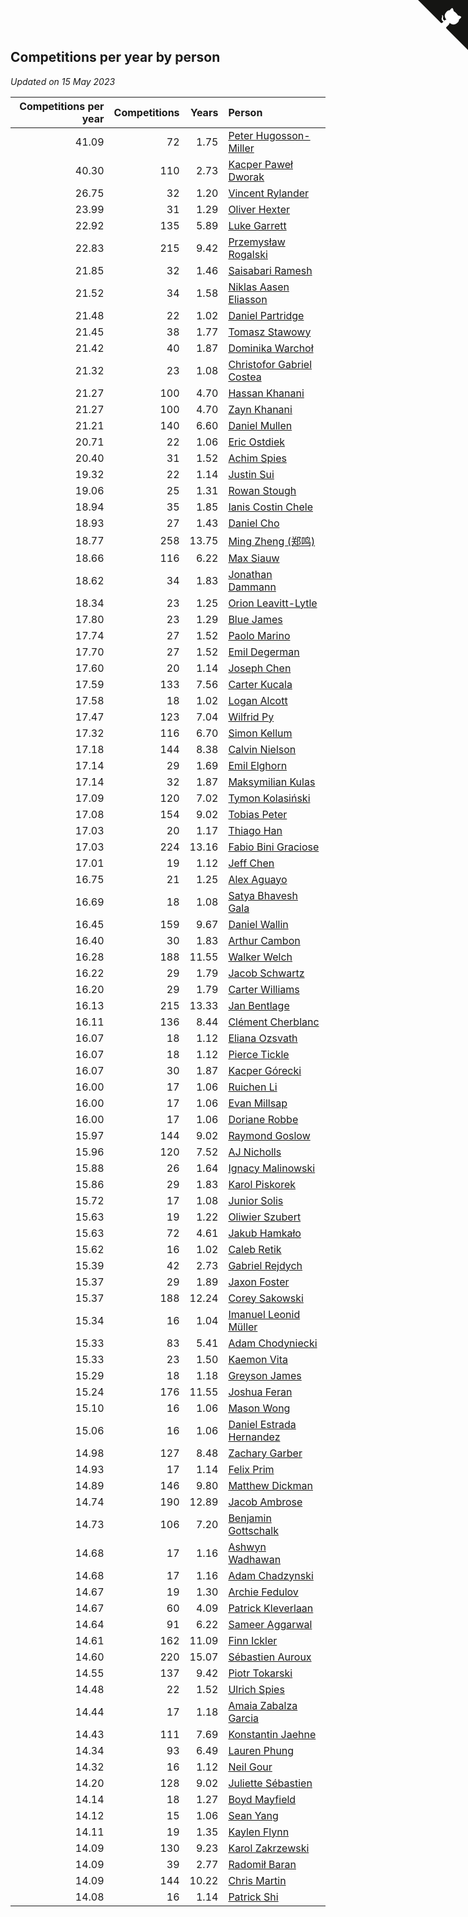## Competitions per year by person

*Updated on 15 May 2023*

| Competitions per year | Competitions | Years | Person |
| ---: | ---: | ---: | :--- |
| 41.09 | 72 | 1.75 | [Peter Hugosson-Miller](https://www.worldcubeassociation.org/persons/2021HUGO01) |
| 40.30 | 110 | 2.73 | [Kacper Paweł Dworak](https://www.worldcubeassociation.org/persons/2020DWOR01) |
| 26.75 | 32 | 1.20 | [Vincent Rylander](https://www.worldcubeassociation.org/persons/2022RYLA01) |
| 23.99 | 31 | 1.29 | [Oliver Hexter](https://www.worldcubeassociation.org/persons/2022HEXT01) |
| 22.92 | 135 | 5.89 | [Luke Garrett](https://www.worldcubeassociation.org/persons/2017GARR05) |
| 22.83 | 215 | 9.42 | [Przemysław Rogalski](https://www.worldcubeassociation.org/persons/2013ROGA02) |
| 21.85 | 32 | 1.46 | [Saisabari Ramesh](https://www.worldcubeassociation.org/persons/2021RAME01) |
| 21.52 | 34 | 1.58 | [Niklas Aasen Eliasson](https://www.worldcubeassociation.org/persons/2021ELIA01) |
| 21.48 | 22 | 1.02 | [Daniel Partridge](https://www.worldcubeassociation.org/persons/2022PART02) |
| 21.45 | 38 | 1.77 | [Tomasz Stawowy](https://www.worldcubeassociation.org/persons/2021STAW01) |
| 21.42 | 40 | 1.87 | [Dominika Warchoł](https://www.worldcubeassociation.org/persons/2021WARC01) |
| 21.32 | 23 | 1.08 | [Christofor Gabriel Costea](https://www.worldcubeassociation.org/persons/2022COST03) |
| 21.27 | 100 | 4.70 | [Hassan Khanani](https://www.worldcubeassociation.org/persons/2018KHAN26) |
| 21.27 | 100 | 4.70 | [Zayn Khanani](https://www.worldcubeassociation.org/persons/2018KHAN28) |
| 21.21 | 140 | 6.60 | [Daniel Mullen](https://www.worldcubeassociation.org/persons/2016MULL04) |
| 20.71 | 22 | 1.06 | [Eric Ostdiek](https://www.worldcubeassociation.org/persons/2022OSTD01) |
| 20.40 | 31 | 1.52 | [Achim Spies](https://www.worldcubeassociation.org/persons/2021SPIE01) |
| 19.32 | 22 | 1.14 | [Justin Sui](https://www.worldcubeassociation.org/persons/2022SUIJ01) |
| 19.06 | 25 | 1.31 | [Rowan Stough](https://www.worldcubeassociation.org/persons/2022STOU01) |
| 18.94 | 35 | 1.85 | [Ianis Costin Chele](https://www.worldcubeassociation.org/persons/2021CHEL01) |
| 18.93 | 27 | 1.43 | [Daniel Cho](https://www.worldcubeassociation.org/persons/2021CHOD01) |
| 18.77 | 258 | 13.75 | [Ming Zheng (郑鸣)](https://www.worldcubeassociation.org/persons/2009ZHEN11) |
| 18.66 | 116 | 6.22 | [Max Siauw](https://www.worldcubeassociation.org/persons/2017SIAU02) |
| 18.62 | 34 | 1.83 | [Jonathan Dammann](https://www.worldcubeassociation.org/persons/2021DAMM01) |
| 18.34 | 23 | 1.25 | [Orion Leavitt-Lytle](https://www.worldcubeassociation.org/persons/2022LEAV01) |
| 17.80 | 23 | 1.29 | [Blue James](https://www.worldcubeassociation.org/persons/2022JAME01) |
| 17.74 | 27 | 1.52 | [Paolo Marino](https://www.worldcubeassociation.org/persons/2021MARI04) |
| 17.70 | 27 | 1.52 | [Emil Degerman](https://www.worldcubeassociation.org/persons/2021DEGE01) |
| 17.60 | 20 | 1.14 | [Joseph Chen](https://www.worldcubeassociation.org/persons/2022CHEN16) |
| 17.59 | 133 | 7.56 | [Carter Kucala](https://www.worldcubeassociation.org/persons/2015KUCA01) |
| 17.58 | 18 | 1.02 | [Logan Alcott](https://www.worldcubeassociation.org/persons/2022ALCO02) |
| 17.47 | 123 | 7.04 | [Wilfrid Py](https://www.worldcubeassociation.org/persons/2016PYWI01) |
| 17.32 | 116 | 6.70 | [Simon Kellum](https://www.worldcubeassociation.org/persons/2016KELL12) |
| 17.18 | 144 | 8.38 | [Calvin Nielson](https://www.worldcubeassociation.org/persons/2014NIEL03) |
| 17.14 | 29 | 1.69 | [Emil Elghorn](https://www.worldcubeassociation.org/persons/2021ELGH01) |
| 17.14 | 32 | 1.87 | [Maksymilian Kulas](https://www.worldcubeassociation.org/persons/2021KULA02) |
| 17.09 | 120 | 7.02 | [Tymon Kolasiński](https://www.worldcubeassociation.org/persons/2016KOLA02) |
| 17.08 | 154 | 9.02 | [Tobias Peter](https://www.worldcubeassociation.org/persons/2014PETE03) |
| 17.03 | 20 | 1.17 | [Thiago Han](https://www.worldcubeassociation.org/persons/2022HANT01) |
| 17.03 | 224 | 13.16 | [Fabio Bini Graciose](https://www.worldcubeassociation.org/persons/2010GRAC02) |
| 17.01 | 19 | 1.12 | [Jeff Chen](https://www.worldcubeassociation.org/persons/2022CHEN19) |
| 16.75 | 21 | 1.25 | [Alex Aguayo](https://www.worldcubeassociation.org/persons/2022AGUA01) |
| 16.69 | 18 | 1.08 | [Satya Bhavesh Gala](https://www.worldcubeassociation.org/persons/2022GALA03) |
| 16.45 | 159 | 9.67 | [Daniel Wallin](https://www.worldcubeassociation.org/persons/2013WALL03) |
| 16.40 | 30 | 1.83 | [Arthur Cambon](https://www.worldcubeassociation.org/persons/2021CAMB01) |
| 16.28 | 188 | 11.55 | [Walker Welch](https://www.worldcubeassociation.org/persons/2011WELC01) |
| 16.22 | 29 | 1.79 | [Jacob Schwartz](https://www.worldcubeassociation.org/persons/2021SCHW01) |
| 16.20 | 29 | 1.79 | [Carter Williams](https://www.worldcubeassociation.org/persons/2021WILL06) |
| 16.13 | 215 | 13.33 | [Jan Bentlage](https://www.worldcubeassociation.org/persons/2010BENT01) |
| 16.11 | 136 | 8.44 | [Clément Cherblanc](https://www.worldcubeassociation.org/persons/2014CHER05) |
| 16.07 | 18 | 1.12 | [Eliana Ozsvath](https://www.worldcubeassociation.org/persons/2022OZSV01) |
| 16.07 | 18 | 1.12 | [Pierce Tickle](https://www.worldcubeassociation.org/persons/2022TICK01) |
| 16.07 | 30 | 1.87 | [Kacper Górecki](https://www.worldcubeassociation.org/persons/2021GORE01) |
| 16.00 | 17 | 1.06 | [Ruichen Li](https://www.worldcubeassociation.org/persons/2022LIRU02) |
| 16.00 | 17 | 1.06 | [Evan Millsap](https://www.worldcubeassociation.org/persons/2022MILL05) |
| 16.00 | 17 | 1.06 | [Doriane Robbe](https://www.worldcubeassociation.org/persons/2022ROBB03) |
| 15.97 | 144 | 9.02 | [Raymond Goslow](https://www.worldcubeassociation.org/persons/2014GOSL01) |
| 15.96 | 120 | 7.52 | [AJ Nicholls](https://www.worldcubeassociation.org/persons/2015NICH04) |
| 15.88 | 26 | 1.64 | [Ignacy Malinowski](https://www.worldcubeassociation.org/persons/2021MALI02) |
| 15.86 | 29 | 1.83 | [Karol Piskorek](https://www.worldcubeassociation.org/persons/2021PISK01) |
| 15.72 | 17 | 1.08 | [Junior Solis](https://www.worldcubeassociation.org/persons/2022SOLI03) |
| 15.63 | 19 | 1.22 | [Oliwier Szubert](https://www.worldcubeassociation.org/persons/2022SZUB01) |
| 15.63 | 72 | 4.61 | [Jakub Hamkało](https://www.worldcubeassociation.org/persons/2018HAMK01) |
| 15.62 | 16 | 1.02 | [Caleb Retik](https://www.worldcubeassociation.org/persons/2022RETI01) |
| 15.39 | 42 | 2.73 | [Gabriel Rejdych](https://www.worldcubeassociation.org/persons/2020REJD01) |
| 15.37 | 29 | 1.89 | [Jaxon Foster](https://www.worldcubeassociation.org/persons/2021FOST01) |
| 15.37 | 188 | 12.24 | [Corey Sakowski](https://www.worldcubeassociation.org/persons/2011SAKO01) |
| 15.34 | 16 | 1.04 | [Imanuel Leonid Müller](https://www.worldcubeassociation.org/persons/2022MULL02) |
| 15.33 | 83 | 5.41 | [Adam Chodyniecki](https://www.worldcubeassociation.org/persons/2017CHOD02) |
| 15.33 | 23 | 1.50 | [Kaemon Vita](https://www.worldcubeassociation.org/persons/2021VITA01) |
| 15.29 | 18 | 1.18 | [Greyson James](https://www.worldcubeassociation.org/persons/2022JAME02) |
| 15.24 | 176 | 11.55 | [Joshua Feran](https://www.worldcubeassociation.org/persons/2011FERA01) |
| 15.10 | 16 | 1.06 | [Mason Wong](https://www.worldcubeassociation.org/persons/2022WONG03) |
| 15.06 | 16 | 1.06 | [Daniel Estrada Hernandez](https://www.worldcubeassociation.org/persons/2022HERN07) |
| 14.98 | 127 | 8.48 | [Zachary Garber](https://www.worldcubeassociation.org/persons/2014GARB01) |
| 14.93 | 17 | 1.14 | [Felix Prim](https://www.worldcubeassociation.org/persons/2022PRIM01) |
| 14.89 | 146 | 9.80 | [Matthew Dickman](https://www.worldcubeassociation.org/persons/2013DICK01) |
| 14.74 | 190 | 12.89 | [Jacob Ambrose](https://www.worldcubeassociation.org/persons/2010AMBR01) |
| 14.73 | 106 | 7.20 | [Benjamin Gottschalk](https://www.worldcubeassociation.org/persons/2016GOTT01) |
| 14.68 | 17 | 1.16 | [Ashwyn Wadhawan](https://www.worldcubeassociation.org/persons/2022WADH02) |
| 14.68 | 17 | 1.16 | [Adam Chadzynski](https://www.worldcubeassociation.org/persons/2022CHAD02) |
| 14.67 | 19 | 1.30 | [Archie Fedulov](https://www.worldcubeassociation.org/persons/2022FEDU01) |
| 14.67 | 60 | 4.09 | [Patrick Kleverlaan](https://www.worldcubeassociation.org/persons/2019KLEV01) |
| 14.64 | 91 | 6.22 | [Sameer Aggarwal](https://www.worldcubeassociation.org/persons/2017AGGA01) |
| 14.61 | 162 | 11.09 | [Finn Ickler](https://www.worldcubeassociation.org/persons/2012ICKL01) |
| 14.60 | 220 | 15.07 | [Sébastien Auroux](https://www.worldcubeassociation.org/persons/2008AURO01) |
| 14.55 | 137 | 9.42 | [Piotr Tokarski](https://www.worldcubeassociation.org/persons/2013TOKA01) |
| 14.48 | 22 | 1.52 | [Ulrich Spies](https://www.worldcubeassociation.org/persons/2021SPIE02) |
| 14.44 | 17 | 1.18 | [Amaia Zabalza Garcia](https://www.worldcubeassociation.org/persons/2022GARC03) |
| 14.43 | 111 | 7.69 | [Konstantin Jaehne](https://www.worldcubeassociation.org/persons/2015JAEH01) |
| 14.34 | 93 | 6.49 | [Lauren Phung](https://www.worldcubeassociation.org/persons/2016PHUN02) |
| 14.32 | 16 | 1.12 | [Neil Gour](https://www.worldcubeassociation.org/persons/2022GOUR01) |
| 14.20 | 128 | 9.02 | [Juliette Sébastien](https://www.worldcubeassociation.org/persons/2014SEBA01) |
| 14.14 | 18 | 1.27 | [Boyd Mayfield](https://www.worldcubeassociation.org/persons/2022MAYF01) |
| 14.12 | 15 | 1.06 | [Sean Yang](https://www.worldcubeassociation.org/persons/2022YANG03) |
| 14.11 | 19 | 1.35 | [Kaylen Flynn](https://www.worldcubeassociation.org/persons/2022FLYN01) |
| 14.09 | 130 | 9.23 | [Karol Zakrzewski](https://www.worldcubeassociation.org/persons/2014ZAKR01) |
| 14.09 | 39 | 2.77 | [Radomił Baran](https://www.worldcubeassociation.org/persons/2020BARA02) |
| 14.09 | 144 | 10.22 | [Chris Martin](https://www.worldcubeassociation.org/persons/2013MART03) |
| 14.08 | 16 | 1.14 | [Patrick Shi](https://www.worldcubeassociation.org/persons/2022SHIP01) |


<a href="https://github.com/jonatanklosko/wca_statistics" class="github-corner" aria-label="View source on Github"><svg width="80" height="80" viewBox="0 0 250 250" style="fill:#151513; color:#fff; position: absolute; top: 0; border: 0; right: 0;" aria-hidden="true"><path d="M0,0 L115,115 L130,115 L142,142 L250,250 L250,0 Z"></path><path d="M128.3,109.0 C113.8,99.7 119.0,89.6 119.0,89.6 C122.0,82.7 120.5,78.6 120.5,78.6 C119.2,72.0 123.4,76.3 123.4,76.3 C127.3,80.9 125.5,87.3 125.5,87.3 C122.9,97.6 130.6,101.9 134.4,103.2" fill="currentColor" style="transform-origin: 130px 106px;" class="octo-arm"></path><path d="M115.0,115.0 C114.9,115.1 118.7,116.5 119.8,115.4 L133.7,101.6 C136.9,99.2 139.9,98.4 142.2,98.6 C133.8,88.0 127.5,74.4 143.8,58.0 C148.5,53.4 154.0,51.2 159.7,51.0 C160.3,49.4 163.2,43.6 171.4,40.1 C171.4,40.1 176.1,42.5 178.8,56.2 C183.1,58.6 187.2,61.8 190.9,65.4 C194.5,69.0 197.7,73.2 200.1,77.6 C213.8,80.2 216.3,84.9 216.3,84.9 C212.7,93.1 206.9,96.0 205.4,96.6 C205.1,102.4 203.0,107.8 198.3,112.5 C181.9,128.9 168.3,122.5 157.7,114.1 C157.9,116.9 156.7,120.9 152.7,124.9 L141.0,136.5 C139.8,137.7 141.6,141.9 141.8,141.8 Z" fill="currentColor" class="octo-body"></path></svg></a><style>.github-corner:hover .octo-arm{animation:octocat-wave 560ms ease-in-out}@keyframes octocat-wave{0%,100%{transform:rotate(0)}20%,60%{transform:rotate(-25deg)}40%,80%{transform:rotate(10deg)}}@media (max-width:500px){.github-corner:hover .octo-arm{animation:none}.github-corner .octo-arm{animation:octocat-wave 560ms ease-in-out}}</style>

